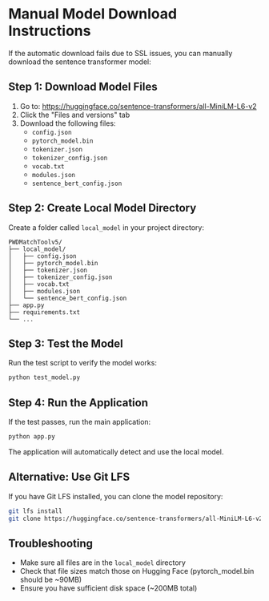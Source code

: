 # Manual Model Download Instructions

If the automatic download fails due to SSL issues, you can manually download the sentence transformer model:

## Step 1: Download Model Files
1. Go to: https://huggingface.co/sentence-transformers/all-MiniLM-L6-v2
2. Click the "Files and versions" tab
3. Download the following files:
   - `config.json`
   - `pytorch_model.bin` 
   - `tokenizer.json`
   - `tokenizer_config.json`
   - `vocab.txt`
   - `modules.json`
   - `sentence_bert_config.json`

## Step 2: Create Local Model Directory
Create a folder called `local_model` in your project directory:
```
PWDMatchToolv5/
├── local_model/
│   ├── config.json
│   ├── pytorch_model.bin
│   ├── tokenizer.json
│   ├── tokenizer_config.json
│   ├── vocab.txt
│   ├── modules.json
│   └── sentence_bert_config.json
├── app.py
├── requirements.txt
└── ...
```

## Step 3: Test the Model
Run the test script to verify the model works:
```bash
python test_model.py
```

## Step 4: Run the Application
If the test passes, run the main application:
```bash
python app.py
```

The application will automatically detect and use the local model.

## Alternative: Use Git LFS
If you have Git LFS installed, you can clone the model repository:
```bash
git lfs install
git clone https://huggingface.co/sentence-transformers/all-MiniLM-L6-v2 local_model
```

## Troubleshooting
- Make sure all files are in the `local_model` directory
- Check that file sizes match those on Hugging Face (pytorch_model.bin should be ~90MB)
- Ensure you have sufficient disk space (~200MB total)
